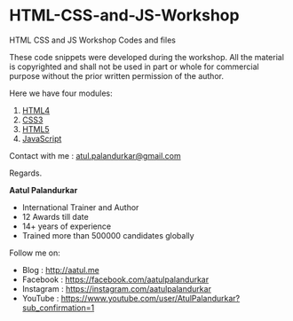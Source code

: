 # HTML-CSS-and-JS-Workshop
HTML CSS and JS Workshop Codes and files

These code snippets were developed during the workshop. All the material is copyrighted and shall not be used in part or whole for commercial purpose without the prior written permission of the author.

Here we have four modules:
1. [HTML4](https://github.com/aatul/HTML-CSS-and-JS-Workshop/tree/master/HTML%20Demo)
2. [CSS3](https://github.com/aatul/HTML-CSS-and-JS-Workshop/tree/master/CSS%20Demo)
3. [HTML5](https://github.com/aatul/HTML-CSS-and-JS-Workshop/tree/master/HTML5%20Demo)
4. [JavaScript](https://github.com/aatul/HTML-CSS-and-JS-Workshop/tree/master/JavaScript%20Demo)

Contact with me : atul.palandurkar@gmail.com

Regards.

**Aatul Palandurkar**
- International Trainer and Author
- 12 Awards till date
- 14+ years of experience
- Trained more than 500000 candidates globally

Follow me on:
- Blog : http://aatul.me
- Facebook : https://facebook.com/aatulpalandurkar
- Instagram : https://instagram.com/aatulpalandurkar
- YouTube : https://www.youtube.com/user/AtulPalandurkar?sub_confirmation=1
